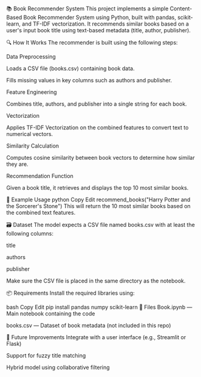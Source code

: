 📚 Book Recommender System
This project implements a simple Content-Based Book Recommender System using Python, built with pandas, scikit-learn, and TF-IDF vectorization. It recommends similar books based on a user's input book title using text-based metadata (title, author, publisher).

🔍 How It Works
The recommender is built using the following steps:

Data Preprocessing

Loads a CSV file (books.csv) containing book data.

Fills missing values in key columns such as authors and publisher.

Feature Engineering

Combines title, authors, and publisher into a single string for each book.

Vectorization

Applies TF-IDF Vectorization on the combined features to convert text to numerical vectors.

Similarity Calculation

Computes cosine similarity between book vectors to determine how similar they are.

Recommendation Function

Given a book title, it retrieves and displays the top 10 most similar books.

🧪 Example Usage
python
Copy
Edit
recommend_books("Harry Potter and the Sorcerer's Stone")
This will return the 10 most similar books based on the combined text features.

🗃️ Dataset
The model expects a CSV file named books.csv with at least the following columns:

title

authors

publisher

Make sure the CSV file is placed in the same directory as the notebook.

📦 Requirements
Install the required libraries using:

bash
Copy
Edit
pip install pandas numpy scikit-learn
📁 Files
Book.ipynb — Main notebook containing the code

books.csv — Dataset of book metadata (not included in this repo)

🚀 Future Improvements
Integrate with a user interface (e.g., Streamlit or Flask)

Support for fuzzy title matching

Hybrid model using collaborative filtering

